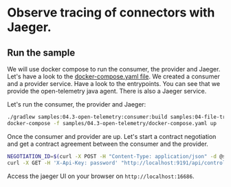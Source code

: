 # Observe tracing of connectors with Jaeger.

## Run the sample

We will use docker compose to run the consumer, the provider and Jaeger.
Let's have a look to the [docker-compose.yaml file](docker-compose.yaml). We created a consumer and a provider service.
Have a look to the entrypoints. You can see that we provide the open-telemetry java agent. There is also a Jaeger service.

Let's run the consumer, the provider and Jaeger:  

```bash
./gradlew samples:04.3-open-telemetry:consumer:build samples:04-file-transfer:provider:build
docker-compose -f samples/04.3-open-telemetry/docker-compose.yaml up
```

Once the consumer and provider are up. Let's start a contract negotiation and get a contract agreement between the consumer and the provider. 

```bash
NEGOTIATION_ID=$(curl -X POST -H "Content-Type: application/json" -d @samples/04-file-transfer/contractoffer.json "http://localhost:9191/api/negotiation?connectorAddress=http://provider:8181/api/ids/multipart")
curl -X GET -H 'X-Api-Key: password' "http://localhost:9191/api/control/negotiation/${NEGOTIATION_ID}"
```

Access the jaeger UI on your browser on `http://localhost:16686`.
